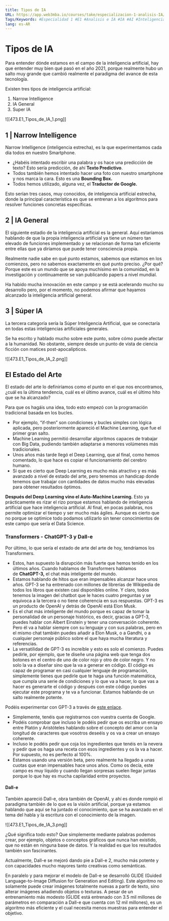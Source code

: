 ```yaml
---
title: Tipos de IA
URL: https://app.web3mba.io/courses/take/especializacion-1-analisis-IA/texts/41431455-u1-1-3-tipos-de-ia
Tags/Keywords: #Especialidad 1 #E1 #Analisis e IA #IA #AI #Inteligencia Artificial #E1U1 #Tipos de IA
lang: es-AR
---
```

# Tipos de IA
Para entender dónde estamos en el campo de la inteligencia artificial, hay que entender muy bien qué pasó en el año 2021, porque realmente hubo un salto muy grande que cambió realmente el paradigma del avance de esta tecnología. 

Existen tres tipos de inteligencia artificial: 
1. Narrow Intelligence
2. IA General
3. Super IA

![[473.E1_Tipos_de_IA_1.png]]

## 1 | Narrow Intelligence
Narrow Intelligence (inteligencia estrecha), es la que experimentamos cada día todos en nuestro Smartphone. 
- ¿Habéis intentado escribir una palabra y os hace una predicción de texto? Esto sería predicción, de ahí **Texto Predictivo**.
- Todos también hemos intentado hacer una foto con nuestro smartphone y nos marca la cara. Esto es una **Bounding Box.** 
- Todos hemos utilizado, alguna vez, el **Traductor de Google.** 

Esto serían tres casos, muy conocidos, de inteligencia artificial estrecha, donde la principal característica es que se entrenan a los algoritmos para resolver funciones concretas específicas.

## 2 | IA General
El siguiente estadio de la inteligencia artificial es la general. Aquí estaríamos hablando de que la propia inteligencia artificial ya tiene un número tan elevado de funciones implementado y se relacionan de forma tan eficiente entre ellas que ya diríamos que puede tener consciencia propia.

Realmente nadie sabe en qué punto estamos, sabemos que estamos en los comienzos, pero no sabemos exactamente en qué punto preciso. ¿Por qué? Porque este es un mundo que se apoya muchísimo en la comunidad, en la investigación y continuamente se van publicando papers a nivel mundial. 

Ha habido mucha innovación en este campo y se está acelerando mucho su desarrollo pero, por el momento, no podemos afirmar que hayamos alcanzado la inteligencia artificial general.

## 3 | Súper IA
La tercera categoría sería la Súper Inteligencia Artificial, que se conectaría en todas estas inteligencias artificiales generales. 

Se ha escrito y hablado mucho sobre este punto, sobre cómo puede afectar a la humanidad. No obstante, siempre desde un punto de vista de ciencia ficción con matices post-apocalípticos. 

![[473.E1_Tipos_de_IA_2.png]]

## El Estado del Arte
El estado del arte lo definiríamos como el punto en el que nos encontramos, ¿cuál es la última tendencia, cuál es el último avance, cuál es el último hito que se ha alcanzado?

Para que os hagáis una idea, todo esto empezó con la programación tradicional basada en los bucles. 
- Por ejemplo, “if-then” son condiciones y bucles simples con lógica aplicada, pero posteriormente apareció el Machine Learning, que fue el primer gran salto. 
- Machine Learning permitió desarrollar algoritmos capaces de trabajar con Big Data, pudiendo también adaptarse a menores volúmenes más tradicionales. 
- Unos años más tarde llegó el Deep Learning, que al final, como hemos comentado, lo que hace es copiar el funcionamiento del cerebro humano. 
- Sí que es cierto que Deep Learning es mucho más atractivo y es más avanzado a nivel de estado del arte, pero tenemos un handicap donde tenemos que trabajar con cantidades de datos mucho más elevadas para obtener resultados óptimos.

**Después del Deep Learning vino el Auto-Machine Learning.** Esto ya prácticamente es rizar el rizo porque estamos hablando de inteligencia artificial que hace inteligencia artificial. Al final, en pocas palabras, nos permite optimizar el tiempo y ser mucho más ágiles. Aunque es cierto que no porque se optimice todo podamos utilizarlo sin tener conocimientos de este campo que sería el Data Science.

### Transformers - ChatGPT-3 y Dall-e
Por último, lo que sería el estado de arte del arte de hoy, tendríamos los Transformers. 
- Estos, han supuesto la disrupción más fuerte que hemos tenido en los últimos años. Cuando hablamos de Transformers hablamos de **ChatGPT-3,** el chat más inteligente del mundo. 
- Estamos hablando de hitos que eran impensables alcanzar hace unos años. GPT-3 se ha entrenado con millones de librerías de Wikipedia de todos los libros que existen casi disponibles online. Y claro, todos tenemos la imagen del chatbot que le haces cuatro preguntas y se equivoca a la tercera o no tiene coherencia en sus respuestas. GPT-3 es un producto de OpenAI y detrás de OpenAI está Elon Musk. 
- Es el chat más inteligente del mundo porque es capaz de tomar la personalidad de un personaje histórico, es decir, gracias a GPT-3, puedes hablar con Albert Einstein y tener una conversación coherente. Pero él va a hablar siempre con su lenguaje y con sus palabras, pero en el mismo chat también puedes añadir a Elon Musk, o a Gandhi, o a cualquier personaje público sobre el que haya mucha literatura y referencias. 
- La versatilidad de GPT-3 es increíble y esto es solo el comienzo. Puedes pedirle, por ejemplo, que te diseñe una página web que tenga dos botones en el centro de uno de color rojo y otro de color negro. Y no solo la va a diseñar sino que la va a generar en código. El código es capaz de programar en casi cualquier lenguaje de programación, simplemente tienes que pedirle que te haga una función matemática, que cumpla una serie de condiciones y lo que va a hacer, lo que vas a hacer es generarte el código y después con este código puedes ejecutar este programa y te va a funcionar. Estamos hablando de un salto realmente potente.

Podéis experimentar con GPT-3 a través de [este enlace](https://chat.openai.com/chat).
- Simplemente, tenéis que registrarnos con vuestra cuenta de Google. 
- Podéis comprobar que incluso le podéis pedir que os escriba un ensayo entre Platón y Aristóteles hablando sobre el concepto del amor con la longitud de caracteres que vosotros deseéis y os va a crear un ensayo coherente. 
- Incluso le podéis pedir que coja los ingredientes que tenéis en la nevera y pedir que os haga una receta con esos ingredientes y os la va a hacer. Por supuesto, no es perfecto al 100%. 
- Estamos usando una versión beta, pero realmente ha llegado a unas cuotas que eran impensables hace unos años. Como os decía, este campo es muy líquido y cuando llegan sorpresas suelen llegar juntas porque lo que hay es mucha capilaridad entre proyectos.

#### Dall-e
También apareció Dall-e, obra también de OpenAI, y ahí es donde rompió el paradigma también de lo que es la visión artificial, porque ya estamos hablando que aquí se ha juntado el conocimiento, que se ha avanzado en el tema del habla y la escritura con el conocimiento de la imagen.

![[473.E1_Tipos_de_IA_3.png]]

¿Qué significa todo esto? Que simplemente mediante palabras podemos crear, por ejemplo, objetos o conceptos gráficos que nunca han existido, que no están en ninguna base de datos. Y la realidad es que los resultados también son fascinantes. 

Actualmente, Dall-e se mejoró dando pie a Dall-e 2, mucho más potente y con capacidades mucho mayores tanto creativas como semánticas.

En paralelo y para mejorar el modelo de Dall-e se desarrolló GLIDE (Guided Language-to-Image Diffusion for Generation and Editing). Este algoritmo no solamente puede crear imágenes totalmente nuevas a partir de texto, sino alterar imágenes añadiendo objetos o texturas. A pesar de un entrenamiento más modesto (GLIDE está entrenado con 3.5 mil millones de parámetros en comparación a Dall-e que cuenta con 12 mil millones), es un algoritmo más eficiente y el cual necesita menos muestras para entender el objetivo.